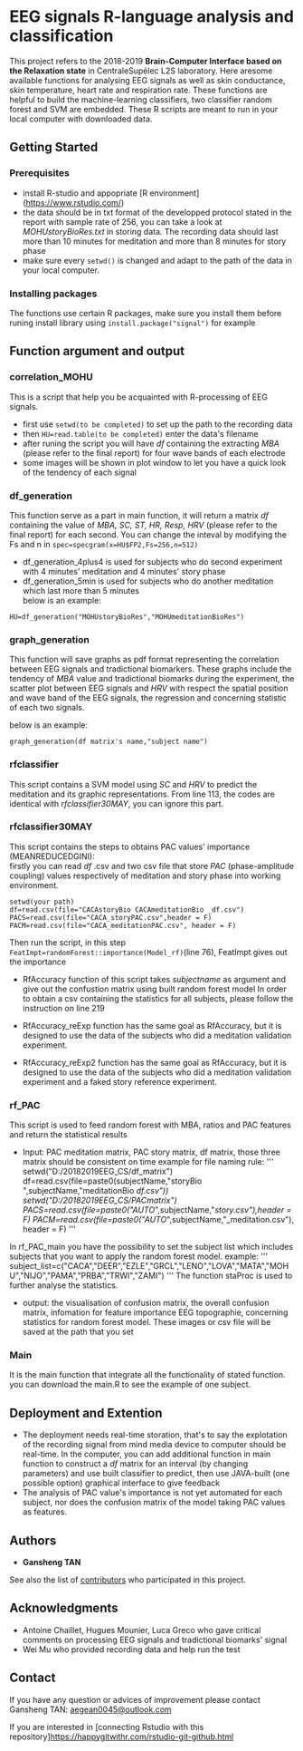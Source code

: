 # EEG signals R-language analysis and classification 

This project refers to the 2018-2019 **Brain-Computer Interface based on the Relaxation state** in CentraleSupélec L2S laboratory. Here aresome available functions for analysing EEG signals as well as skin conductance, skin temperature, heart rate and respiration rate. These functions are helpful to build the machine-learning classifiers, two classifier random forest and SVM are embedded. These R scripts are meant to run in your local computer with downloaded data.

## Getting Started

### Prerequisites
* install R-studio and appopriate [R environment] (https://www.rstudio.com/)
* the data should be in txt format of the developped protocol stated in the report with sample rate of 256, you can take a look at *MOHUstoryBioRes.txt* in storing data. The recording data should last more than 10 minutes for meditation and more than 8 minutes for story phase
* make sure every `setwd()` is changed and adapt to the path of the data in your local computer.



### Installing packages
The functions use certain R packages, make sure you install them before runing
install library using `install.package("signal")` for example



## Function argument and output

### correlation_MOHU

This is a script that help you be acquainted with R-processing of EEG signals. 
* first use `setwd(to be completed)` to set up the path to the recording data
* then `HU=read.table(to be completed)` enter the data's filename
* after runing the script you will have *df* containing the extracting *MBA* (please refer to the final report) for four wave bands of each electrode
* some images will be shown in plot window to let you have a quick look of the tendency of each signal

### df_generation
This function serve as a part in main function, it will return a matrix *df* containing the value of *MBA, SC, ST, HR, Resp, HRV* (please refer to the final report) for each second. You can change the inteval by modifying the Fs and n in `spec=specgram(x=HU$FP2,Fs=256,n=512)`
* df_generation_4plus4 is used for subjects who do second experiment with 4 minutes' meditation and 4 minutes' story phase
* df_generation_5min is used for subjects who do another meditation which last more than 5 minutes <br>
below is an example:
```
HU=df_generation("MOHUstoryBioRes","MOHUmeditationBioRes")
```
### graph_generation
This function will save graphs as pdf format representing the correlation between EEG signals and tradictional biomarkers. These graphs include the tendency of *MBA* value and tradictional biomarks during the experiment, the scatter plot between EEG signals and *HRV* with respect the spatial position and wave band of the EEG signals, the regression and concerning statistic of each two signals.

below is an example:
```
graph_generation(df matrix's name,"subject name")
```

### rfclassifier
This script contains a SVM model using *SC* and *HRV* to predict the meditation and its graphic representations. From line 113, the codes are identical with *rfclassifier30MAY*, you can ignore this part.
 
### rfclassifier30MAY
This script contains the steps to obtains PAC values' importance (MEANREDUCEDGINI):<br>
firstly you can read *df* .csv and two csv file that store *PAC* (phase-amplitude coupling) values respectively of meditation and story phase into working environment.
```
setwd(your path)
df=read.csv(file="CACAstoryBio CACAmeditationBio _df.csv")
PACS=read.csv(file="CACA_storyPAC.csv",header = F)
PACM=read.csv(file="CACA_meditationPAC.csv", header = F)
```
Then run the script, in this step `FeatImpt=randomForest::importance(Model_rf)`(line 76), FeatImpt gives out the importance<br>

* RfAccuracy function of this script takes *subjectname* as argument and give out the confustion matrix using built random forest model
In order to obtain a csv containing the statistics for all subjects, please follow the instruction on line 219

* RfAccuracy_reExp function has the same goal as RfAccuracy, but it is designed to use the data of the subjects who did a meditation validation experiment.

* RfAccuracy_reExp2 function has the same goal as RfAccuracy, but it is designed to use the data of the subjects who did a meditation validation experiment and a faked story reference experiment.

### rf_PAC
This script is used to feed random forest with MBA, ratios and PAC features and return the statistical results
* Input: PAC meditation matrix, PAC story matrix, df matrix, those three matrix should be consistent on time
example for file naming rule:
'''
setwd("D:/20182019EEG_CS/df_matrix")
  df=read.csv(file=paste0(subjectName,"storyBio ",subjectName,"meditationBio _df.csv"))
  setwd("D:/20182019EEG_CS/PACmatrix")
  PACS=read.csv(file=paste0("AUTO_",subjectName,"_story.csv"),header = F)
  PACM=read.csv(file=paste0("AUTO_",subjectName,"_meditation.csv"), header = F)
'''

In rf_PAC_main you have the possibility to set the subject list which includes subjects that you want to apply the random forest model.
example:
'''
subject_list=c("CACA","DEER","EZLE","GRCL","LENO","LOVA","MATA","MOHU","NIJO","PAMA","PRBA","TRWI","ZAMI")
'''
The function staProc is used to further analyse the statistics.

* output: the visualisation of confusion matrix, the overall confusion matrix, infomation for feature importance EEG topographie, concerning statistics for random forest model. These images or csv file will be saved at the path that you set


### Main
It is the main function that integrate all the functionality of stated function. you can download the main.R to see the example of one subject.



## Deployment and Extention

* The deployment needs real-time storation, that's to say the explotation of the recording signal from mind media device to computer should be real-time. In the computer, you can add additional function in main function to construct a *df* matrix for an interval (by changing parameters) and use built classifier to predict, then use JAVA-built (one possible option) graphical interface to give feedback 
* The analysis of PAC value's importance is not yet automated for each subject, nor does the confusion matrix of the model taking PAC values as features.



## Authors

* **Gansheng TAN** 

See also the list of [contributors](https://github.com/GanshengT/EEG_R_ml_corr20182019) who participated in this project.

## Acknowledgments
* Antoine Chaillet, Hugues Mounier, Luca Greco who gave critical comments on processing EEG signals and tradictional biomarks' signal
* Wei Mu who provided recording data and help run the test


## Contact
If you have any question or advices of improvement please contact Gansheng TAN: aegean0045@outlook.com

If you are interested in [connecting Rstudio with this repository]https://happygitwithr.com/rstudio-git-github.html
